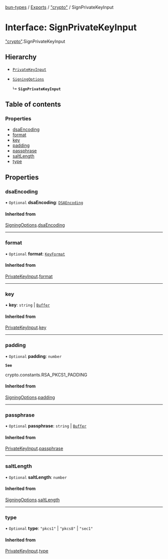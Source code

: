 [bun-types](https://oven-sh.github.io/bun-types/README.md) / [Exports](https://oven-sh.github.io/bun-types/modules.md) / ["crypto"](https://oven-sh.github.io/bun-types/modules/crypto_.md) / SignPrivateKeyInput

# Interface: SignPrivateKeyInput

["crypto"](https://oven-sh.github.io/bun-types/modules/crypto_.md).SignPrivateKeyInput

## Hierarchy

- [`PrivateKeyInput`](https://oven-sh.github.io/bun-types/interfaces/crypto_.PrivateKeyInput.md)

- [`SigningOptions`](https://oven-sh.github.io/bun-types/interfaces/crypto_.SigningOptions.md)

  ↳ **`SignPrivateKeyInput`**

## Table of contents

### Properties

- [dsaEncoding](https://oven-sh.github.io/bun-types/interfaces/crypto_.SignPrivateKeyInput.md#dsaencoding)
- [format](https://oven-sh.github.io/bun-types/interfaces/crypto_.SignPrivateKeyInput.md#format)
- [key](https://oven-sh.github.io/bun-types/interfaces/crypto_.SignPrivateKeyInput.md#key)
- [padding](https://oven-sh.github.io/bun-types/interfaces/crypto_.SignPrivateKeyInput.md#padding)
- [passphrase](https://oven-sh.github.io/bun-types/interfaces/crypto_.SignPrivateKeyInput.md#passphrase)
- [saltLength](https://oven-sh.github.io/bun-types/interfaces/crypto_.SignPrivateKeyInput.md#saltlength)
- [type](https://oven-sh.github.io/bun-types/interfaces/crypto_.SignPrivateKeyInput.md#type)

## Properties

### dsaEncoding

• `Optional` **dsaEncoding**: [`DSAEncoding`](https://oven-sh.github.io/bun-types/modules/crypto_.md#dsaencoding)

#### Inherited from

[SigningOptions](https://oven-sh.github.io/bun-types/interfaces/crypto_.SigningOptions.md).[dsaEncoding](https://oven-sh.github.io/bun-types/interfaces/crypto_.SigningOptions.md#dsaencoding)

___

### format

• `Optional` **format**: [`KeyFormat`](https://oven-sh.github.io/bun-types/modules/crypto_.md#keyformat)

#### Inherited from

[PrivateKeyInput](https://oven-sh.github.io/bun-types/interfaces/crypto_.PrivateKeyInput.md).[format](https://oven-sh.github.io/bun-types/interfaces/crypto_.PrivateKeyInput.md#format)

___

### key

• **key**: `string` \| [`Buffer`](https://oven-sh.github.io/bun-types/modules/buffer_.md#buffer)

#### Inherited from

[PrivateKeyInput](https://oven-sh.github.io/bun-types/interfaces/crypto_.PrivateKeyInput.md).[key](https://oven-sh.github.io/bun-types/interfaces/crypto_.PrivateKeyInput.md#key)

___

### padding

• `Optional` **padding**: `number`

**`See`**

crypto.constants.RSA_PKCS1_PADDING

#### Inherited from

[SigningOptions](https://oven-sh.github.io/bun-types/interfaces/crypto_.SigningOptions.md).[padding](https://oven-sh.github.io/bun-types/interfaces/crypto_.SigningOptions.md#padding)

___

### passphrase

• `Optional` **passphrase**: `string` \| [`Buffer`](https://oven-sh.github.io/bun-types/modules/buffer_.md#buffer)

#### Inherited from

[PrivateKeyInput](https://oven-sh.github.io/bun-types/interfaces/crypto_.PrivateKeyInput.md).[passphrase](https://oven-sh.github.io/bun-types/interfaces/crypto_.PrivateKeyInput.md#passphrase)

___

### saltLength

• `Optional` **saltLength**: `number`

#### Inherited from

[SigningOptions](https://oven-sh.github.io/bun-types/interfaces/crypto_.SigningOptions.md).[saltLength](https://oven-sh.github.io/bun-types/interfaces/crypto_.SigningOptions.md#saltlength)

___

### type

• `Optional` **type**: ``"pkcs1"`` \| ``"pkcs8"`` \| ``"sec1"``

#### Inherited from

[PrivateKeyInput](https://oven-sh.github.io/bun-types/interfaces/crypto_.PrivateKeyInput.md).[type](https://oven-sh.github.io/bun-types/interfaces/crypto_.PrivateKeyInput.md#type)
